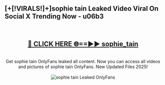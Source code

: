 <h2>[+[!VIRALS!]+]sophie tain Leaked Video Viral On Social X Trending Now - u06b3</h2>
<br>
<div align="center">
<h2><a href="https://libra.edu.pl?sophie_tain" rel="nofollow">🔴 CLICK HERE 🌐==►► sophie_tain</a></h2>
<br>
Get sophie tain OnlyFans leaked all content. Now you can access all videos and pictures of sophie tain OnlyFans. New Updated Files 2025!
<br>
<br>
<a href="https://libra.edu.pl?sophie_tain" rel="nofollow" data-target="animated-image.originalLink"><img src="https://i.ibb.co.com/WyWwxjT/player-gif2.gif" alt="sophie tain Leaked OnlyFans" style="max-width: 100%; display: inline-block;" data-target="animated-image.originalImage"></a>
</div>
<br>